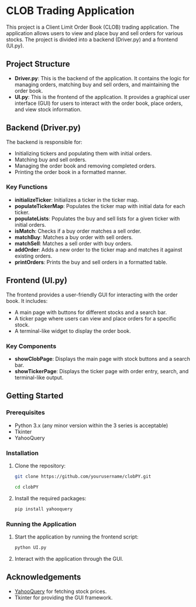 # CLOB Trading Application

This project is a Client Limit Order Book (CLOB) trading application. The application allows users to view and place buy and sell orders for various stocks. The project is divided into a backend (Driver.py) and a frontend (UI.py).

## Project Structure

- **Driver.py**: This is the backend of the application. It contains the logic for managing orders, matching buy and sell orders, and maintaining the order book.
- **UI.py**: This is the frontend of the application. It provides a graphical user interface (GUI) for users to interact with the order book, place orders, and view stock information.

## Backend (Driver.py)

The backend is responsible for:

- Initializing tickers and populating them with initial orders.
- Matching buy and sell orders.
- Managing the order book and removing completed orders.
- Printing the order book in a formatted manner.

### Key Functions

- **initializeTicker**: Initializes a ticker in the ticker map.
- **populateTickerMap**: Populates the ticker map with initial data for each ticker.
- **populateLists**: Populates the buy and sell lists for a given ticker with initial orders.
- **isMatch**: Checks if a buy order matches a sell order.
- **matchBuy**: Matches a buy order with sell orders.
- **matchSell**: Matches a sell order with buy orders.
- **addOrder**: Adds a new order to the ticker map and matches it against existing orders.
- **printOrders**: Prints the buy and sell orders in a formatted table.

## Frontend (UI.py)

The frontend provides a user-friendly GUI for interacting with the order book. It includes:

- A main page with buttons for different stocks and a search bar.
- A ticker page where users can view and place orders for a specific stock.
- A terminal-like widget to display the order book.

### Key Components

- **showClobPage**: Displays the main page with stock buttons and a search bar.
- **showTickerPage**: Displays the ticker page with order entry, search, and terminal-like output.

## Getting Started

### Prerequisites

- Python 3.x (any minor version within the 3 series is acceptable)
- Tkinter
- YahooQuery

### Installation

1. Clone the repository:
   ``` bash
   git clone https://github.com/yourusername/clobPY.git
   ```
   ``` bash
   cd clobPY
   ```
3. Install the required packages:
   ``` bash
   pip install yahooquery
   ```
### Running the Application

1. Start the application by running the frontend script:
   ``` bash
   python UI.py
   ```
3. Interact with the application through the GUI.

## Acknowledgements

- [YahooQuery](https://github.com/dpguthrie/yahooquery) for fetching stock prices.
- Tkinter for providing the GUI framework.
